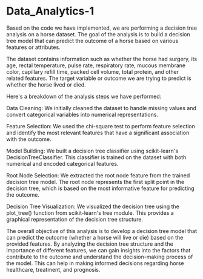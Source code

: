 # Data_Analytics-1
Based on the code we have implemented, we are performing a decision tree analysis on a horse dataset. The goal of the analysis is to build a decision tree model that can predict the outcome of a horse based on various features or attributes.

The dataset contains information such as whether the horse had surgery, its age, rectal temperature, pulse rate, respiratory rate, mucous membrane color, capillary refill time, packed cell volume, total protein, and other related features. The target variable or outcome we are trying to predict is whether the horse lived or died.

Here's a breakdown of the analysis steps we have performed:

Data Cleaning: We initially cleaned the dataset to handle missing values and convert categorical variables into numerical representations.

Feature Selection: We used the chi-square test to perform feature selection and identify the most relevant features that have a significant association with the outcome.

Model Building: We built a decision tree classifier using scikit-learn's DecisionTreeClassifier. This classifier is trained on the dataset with both numerical and encoded categorical features.

Root Node Selection: We extracted the root node feature from the trained decision tree model. The root node represents the first split point in the decision tree, which is based on the most informative feature for predicting the outcome.

Decision Tree Visualization: We visualized the decision tree using the plot_tree() function from scikit-learn's tree module. This provides a graphical representation of the decision tree structure.

The overall objective of this analysis is to develop a decision tree model that can predict the outcome (whether a horse will live or die) based on the provided features. By analyzing the decision tree structure and the importance of different features, we can gain insights into the factors that contribute to the outcome and understand the decision-making process of the model. This can help in making informed decisions regarding horse healthcare, treatment, and prognosis.
